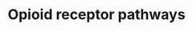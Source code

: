 ---
annotations:
- id: PW:0000059
  parent: signaling pathway
  type: Pathway Ontology
  value: signaling pathway pertinent to the brain and nervous system
authors:
- Keshav
- Eweitz
- Egonw
- Khanspers
communities:
- ontox
description: Opioid signaling from four receptor subtypes.
last-edited: 2023-04-25
organisms:
- Homo sapiens
redirect_from:
- /index.php/Pathway:WP5093
- /instance/WP5093
- /instance/WP5093_r126328
revision: r126328
schema-jsonld:
- '@context': https://schema.org/
  '@id': https://wikipathways.github.io/pathways/WP5093.html
  '@type': Dataset
  creator:
    '@type': Organization
    name: WikiPathways
  description: Opioid signaling from four receptor subtypes.
  keywords:
  - ADCY1
  - ADCY5
  - ADCY6
  - ADCY8
  - ADM
  - AIF1
  - AKT
  - AKT1
  - ALDH9A1
  - ARC
  - ARR3
  - ARRB1
  - ARRB2
  - ATF2
  - BAX
  - BCL2
  - BDNF
  - 'CACNA1B '
  - CALCA
  - CAMK2A
  - CASP1
  - CASP3
  - CCR5
  - CD14
  - CDC42
  - CDK5
  - CDK5R1
  - CREB1
  - CRHR1
  - DNMT3A
  - Diacylglycerol
  - E2F1
  - ECE2
  - EEA1
  - EGFR
  - EIF4EBP1
  - EIF4EBP2
  - ELK1
  - FAS
  - FASLG
  - FKBP1A
  - FOS
  - FTH1
  - GATA4
  - GCK
  - GFAP
  - GJA1
  - GNA12
  - GNAI2
  - GNAI3
  - GNAO1
  - GNAZ
  - GPX1
  - GRIN1
  - GRIN2A
  - GRIN2B
  - GRK2
  - GRK3
  - GSK3B
  - HDAC1
  - HMOX1
  - HSPA8
  - HTR1A
  - IGF1R
  - IL1B
  - IRS2
  - ITGAM
  - JUN
  - JUP
  - KDR
  - KRAS
  - MAP1LC3B
  - MAP2K1
  - MAPK1
  - MAPK14
  - MAPK3
  - MAPK8
  - MAPK9
  - MBP
  - MCL1
  - MMP2
  - MMP9
  - MTOR
  - NCAM1
  - NEU2
  - NEUROD1
  - 'NFE2L2 '
  - NISCH
  - NKX2-5
  - NOS1
  - NOS2
  - NOS3
  - NOTCH1
  - NRP1
  - NTRK2
  - OPRD1
  - OPRK1
  - OPRL1
  - OPRM1
  - P2RX4
  - PCNA
  - PDGFRB
  - PDK1
  - PDYN
  - PGM1
  - PIK3CG
  - PIK3R1
  - PLCB3
  - PLD2
  - PPP3CA
  - PRG4
  - PRKCA
  - PRKCE
  - PRKCG
  - PRKCZ
  - PTK2
  - PTK2B
  - RAC1
  - RAF1
  - RELA
  - RGS12
  - RGS17
  - RGS4
  - RGS9
  - RPLP2
  - RPS6KA1
  - RPS6KB1
  - SLC1A2
  - SLC1A3
  - SLC6A3
  - SLC6A4
  - SOD1
  - SP1
  - SQSTM1
  - SRC
  - STAT3
  - STAT5B
  - SYP
  - TLR4
  - TNF
  - TRPM8
  - TUBB
  - TUBB3
  - UBQLN1
  - WLS
  - YWHAQ
  - YY1
  license: CC0
  name: Opioid receptor pathways
seo: CreativeWork
title: Opioid receptor pathways
wpid: WP5093
---